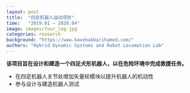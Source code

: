 ```yaml
---
layout: post
title:  "四足机器人运动项目"
time:   "2019.01 – 2020.04"
image: images/four_leg.jpg
categories: research
background: "https://www.kavehakbarihamed.com/"
authors: "Hybrid Dynamic Systems and Robot Locomotion Lab"
---
```

**该项目旨在设计和建造一个四足犬形机器人，以在危险环境中完成救援任务。**

- 在四足机器人关节处增加矢量轮模块以提升机器人的机动性
- 参与设计与建造机器人测试

